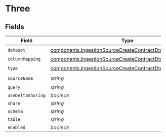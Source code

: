 # Three


## Fields

| Field                                                                                                                                  | Type                                                                                                                                   | Required                                                                                                                               | Description                                                                                                                            |
| -------------------------------------------------------------------------------------------------------------------------------------- | -------------------------------------------------------------------------------------------------------------------------------------- | -------------------------------------------------------------------------------------------------------------------------------------- | -------------------------------------------------------------------------------------------------------------------------------------- |
| `dataset`                                                                                                                              | [components.IngestionSourceCreateContractDto3Dataset](../../models/components/ingestionsourcecreatecontractdto3dataset.md)             | :heavy_check_mark:                                                                                                                     | N/A                                                                                                                                    |
| `columnMapping`                                                                                                                        | [components.IngestionSourceCreateContractDto3ColumnMapping](../../models/components/ingestionsourcecreatecontractdto3columnmapping.md) | :heavy_minus_sign:                                                                                                                     | N/A                                                                                                                                    |
| `type`                                                                                                                                 | [components.IngestionSourceCreateContractDto3Type](../../models/components/ingestionsourcecreatecontractdto3type.md)                   | :heavy_check_mark:                                                                                                                     | N/A                                                                                                                                    |
| `sourceName`                                                                                                                           | *string*                                                                                                                               | :heavy_check_mark:                                                                                                                     | N/A                                                                                                                                    |
| `query`                                                                                                                                | *string*                                                                                                                               | :heavy_minus_sign:                                                                                                                     | N/A                                                                                                                                    |
| `useDeltaSharing`                                                                                                                      | *boolean*                                                                                                                              | :heavy_minus_sign:                                                                                                                     | N/A                                                                                                                                    |
| `share`                                                                                                                                | *string*                                                                                                                               | :heavy_minus_sign:                                                                                                                     | N/A                                                                                                                                    |
| `schema`                                                                                                                               | *string*                                                                                                                               | :heavy_minus_sign:                                                                                                                     | N/A                                                                                                                                    |
| `table`                                                                                                                                | *string*                                                                                                                               | :heavy_minus_sign:                                                                                                                     | N/A                                                                                                                                    |
| `enabled`                                                                                                                              | *boolean*                                                                                                                              | :heavy_minus_sign:                                                                                                                     | N/A                                                                                                                                    |